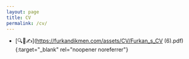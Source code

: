 ```yaml
---
layout: page
title: CV
permalink: /cv/
---
```


- [🔍📄✍️](https://furkandikmen.com/assets/CV/Furkan_s_CV (6).pdf){:target="_blank" rel="noopener noreferrer"}
